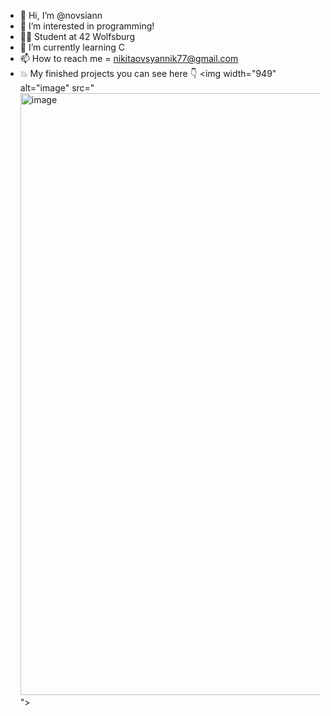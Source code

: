- 👋 Hi, I’m @novsiann
- 👀 I’m interested in programming!
- ✌🏽 Student at 42 Wolfsburg 
- 🌱 I’m currently learning C 
- 📫 How to reach me = nikitaovsyannik77@gmail.com
- 💥 My finished projects you can see here 👇
<img width="949" alt="image" src="<img width="963" alt="image" src="https://github.com/novsiannn/novsiannn/assets/79808917/021b9710-019c-45a7-9e53-efad9c3a65a7">
">
